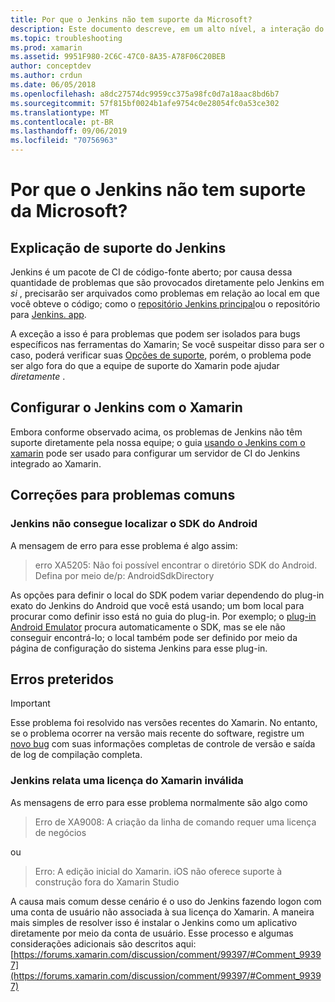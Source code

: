 ```yaml
---
title: Por que o Jenkins não tem suporte da Microsoft?
description: Este documento descreve, em um alto nível, a interação do Xamarin com o sistema de CI Jenkins. Ele também aborda alguns problemas comuns que surgem ao trabalhar com Jenkins.
ms.topic: troubleshooting
ms.prod: xamarin
ms.assetid: 9951F980-2C6C-47C0-8A35-A78F06C20BEB
author: conceptdev
ms.author: crdun
ms.date: 06/05/2018
ms.openlocfilehash: a8dc27574dc9959cc375a98fc0d7a18aac8bd6b7
ms.sourcegitcommit: 57f815bf0024b1afe9754c0e28054fc0a53ce302
ms.translationtype: MT
ms.contentlocale: pt-BR
ms.lasthandoff: 09/06/2019
ms.locfileid: "70756963"
---
```

# <a name="why-isnt-jenkins-supported-by-microsoft"></a>Por que o Jenkins não tem suporte da Microsoft?

## <a name="jenkins-support-explanation"></a>Explicação de suporte do Jenkins

Jenkins é um pacote de CI de código-fonte aberto; por causa dessa quantidade de problemas que são provocados diretamente pelo Jenkins em *si* , precisarão ser arquivados como problemas em relação ao local em que você obteve o código; como o [repositório Jenkins principal](https://github.com/jenkinsci/jenkins)ou o repositório para [Jenkins. app](https://github.com/stisti/jenkins-app).

A exceção a isso é para problemas que podem ser isolados para bugs específicos nas ferramentas do Xamarin; Se você suspeitar disso para ser o caso, poderá verificar suas [Opções de suporte](~/cross-platform/troubleshooting/support-options.md), porém, o problema pode ser algo fora do que a equipe de suporte do Xamarin pode ajudar *diretamente* .

## <a name="setup-jenkins-with-xamarin"></a>Configurar o Jenkins com o Xamarin

Embora conforme observado acima, os problemas de Jenkins não têm suporte diretamente pela nossa equipe; o guia [usando o Jenkins com o xamarin](~/tools/ci/jenkins-walkthrough.md) pode ser usado para configurar um servidor de CI do Jenkins integrado ao Xamarin. 

## <a name="fixes-for-common-issues"></a>Correções para problemas comuns

### <a name="jenkins-is-unable-to-find-the-android-sdk"></a>Jenkins não consegue localizar o SDK do Android

A mensagem de erro para esse problema é algo assim:

> erro XA5205: Não foi possível encontrar o diretório SDK do Android. Defina por meio de/p: AndroidSdkDirectory

As opções para definir o local do SDK podem variar dependendo do plug-in exato do Jenkins do Android que você está usando; um bom local para procurar como definir isso está no guia do plug-in. Por exemplo; o [plug-in Android Emulator](https://wiki.jenkins-ci.org/display/JENKINS/Android+Emulator+Plugin#AndroidEmulatorPlugin-Systemconfiguration) procura automaticamente o SDK, mas se ele não conseguir encontrá-lo; o local também pode ser definido por meio da página de configuração do sistema Jenkins para esse plug-in. 

## <a name="deprecated-errors"></a>Erros preteridos

> [!IMPORTANT]
> Esse problema foi resolvido nas versões recentes do Xamarin. No entanto, se o problema ocorrer na versão mais recente do software, registre um [novo bug](~/cross-platform/troubleshooting/questions/howto-file-bug.md) com suas informações completas de controle de versão e saída de log de compilação completa.

### <a name="jenkins-reports-an-invalid-xamarin-license"></a>Jenkins relata uma licença do Xamarin inválida
As mensagens de erro para esse problema normalmente são algo como

> Erro de XA9008: A criação da linha de comando requer uma licença de negócios

ou

> Erro: A edição inicial do Xamarin. iOS não oferece suporte à construção fora do Xamarin Studio 

A causa mais comum desse cenário é o uso do Jenkins fazendo logon com uma conta de usuário não associada à sua licença do Xamarin. A maneira mais simples de resolver isso é instalar o Jenkins como um aplicativo diretamente por meio da conta de usuário. Esse processo e algumas considerações adicionais são descritos aqui:[https://forums.xamarin.com/discussion/comment/99397/#Comment_99397](https://forums.xamarin.com/discussion/comment/99397/#Comment_99397)
